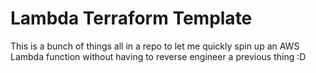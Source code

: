 # Lambda Terraform Template

This is a bunch of things all in a repo to let me quickly spin up an AWS Lambda function without having to reverse engineer a previous thing :D
